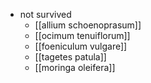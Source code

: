 - not survived
	- [[allium schoenoprasum]]
	- [[ocimum tenuiflorum]]
	- [[foeniculum vulgare]]
	- [[tagetes patula]]
	- [[moringa oleifera]]